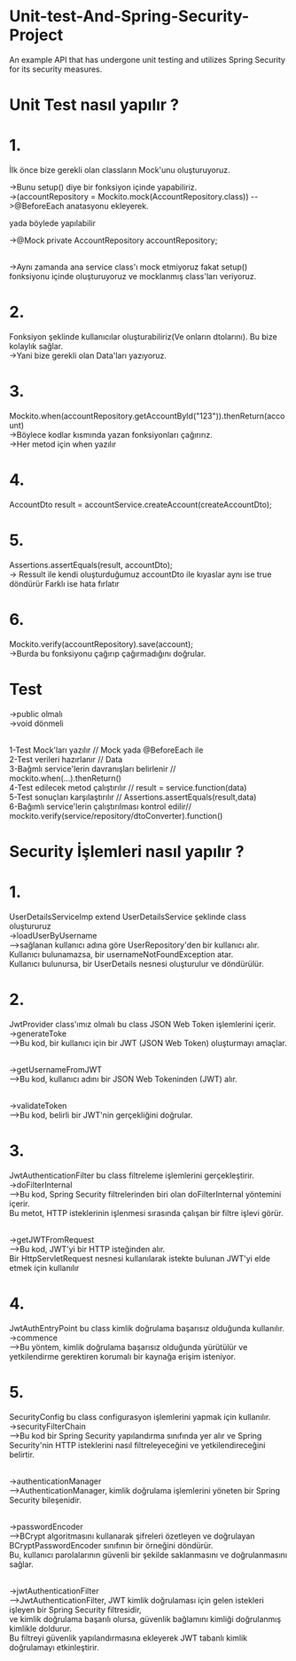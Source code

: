 # Unit-test-And-Spring-Security-Project
An example API that has undergone unit testing and utilizes Spring Security for its security measures.   


# Unit Test nasıl yapılır ?
# 1.
İlk önce bize gerekli olan classların Mock'unu oluşturuyoruz.

->Bunu setup() diye bir fonksiyon içinde yapabiliriz.
<br>->(accountRepository = Mockito.mock(AccountRepository.class))
-->@BeforeEach anatasyonu ekleyerek.

yada  böylede yapılabilir

->@Mock
  private AccountRepository accountRepository;

<br>->Aynı zamanda ana service class'ı mock etmiyoruz fakat
setup() fonksiyonu içinde oluşturuyoruz ve mocklanmış class'ları veriyoruz.


# 2.
Fonksiyon şeklinde kullanıcılar oluşturabiliriz(Ve onların dtolarını).
Bu bize kolaylık sağlar.
<br>->Yani bize gerekli olan Data'ları yazıyoruz.

# 3.
Mockito.when(accountRepository.getAccountById("123")).thenReturn(account)
<br>->Böylece kodlar kısmında yazan fonksiyonları çağırırız.
<br>->Her metod için when yazılır

# 4.
AccountDto result = accountService.createAccount(createAccountDto);

# 5.
Assertions.assertEquals(result, accountDto);
<br>-> Ressult ile kendi oluşturduğumuz accountDto ile kıyaslar aynı ise true döndürür
	Farklı ise hata fırlatır

# 6.
Mockito.verify(accountRepository).save(account);
<br>->Burda bu fonksiyonu çağırıp çağırmadığını doğrular.


# Test
->public olmalı
<br>->void dönmeli


<br>1-Test Mock'ları yazılır        // Mock yada @BeforeEach ile
<br>2-Test verileri hazırlanır       // Data
<br>3-Bağmlı service'lerin davranışları belirlenir  // mockito.when(...).thenReturn()
<br>4-Test edilecek metod çalıştırılır		// result = service.function(data)
<br>5-Test sonuçları karşılaştırılır		// Assertions.assertEquals(result,data)
<br>6-Bağımlı service'lerin çalıştırılması kontrol edilir// mockito.verify(service/repository/dtoConverter).function()

# Security İşlemleri nasıl yapılır ?

# 1.
UserDetailsServiceImp extend UserDetailsService şeklinde class oluştururuz
<br>->loadUserByUsername
<br>-->sağlanan kullanıcı adına göre UserRepository'den bir kullanıcı alır.
   <br>Kullanıcı bulunamazsa, bir usernameNotFoundException atar.
   <br>Kullanıcı bulunursa, bir UserDetails nesnesi oluşturulur ve döndürülür.

# 2.
JwtProvider class'ımız olmalı bu class JSON Web Token işlemlerini içerir.
<br>->generateToke
<br>-->Bu kod, bir kullanıcı için bir JWT (JSON Web Token) oluşturmayı amaçlar.

<br>->getUsernameFromJWT
<br>-->Bu kod, kullanıcı adını bir JSON Web Tokeninden (JWT) alır.

<br>->validateToken
<br>-->Bu kod, belirli bir JWT'nin gerçekliğini doğrular.

# 3.
JwtAuthenticationFilter bu class filtreleme işlemlerini gerçekleştirir.
<br>->doFilterInternal
<br>-->Bu kod, Spring Security filtrelerinden biri olan doFilterInternal yöntemini içerir.
   <br>Bu metot, HTTP isteklerinin işlenmesi sırasında çalışan bir filtre işlevi görür.

<br>->getJWTFromRequest
<br>-->Bu kod, JWT'yi bir HTTP isteğinden alır.
   <br>Bir HttpServletRequest nesnesi kullanılarak istekte bulunan JWT'yi elde etmek için kullanılır

# 4.
JwtAuthEntryPoint bu class kimlik doğrulama başarısız olduğunda kullanılır.
<br>->commence
<br>-->Bu yöntem, kimlik doğrulama başarısız olduğunda yürütülür ve
   <br>yetkilendirme gerektiren korumalı bir kaynağa erişim isteniyor.	

# 5.
SecurityConfig bu class configurasyon işlemlerini yapmak için kullanılır.
<br>->securityFilterChain
<br>-->Bu kod bir Spring Security yapılandırma sınıfında yer alır ve 
Spring Security'nin HTTP isteklerini nasıl filtreleyeceğini ve yetkilendireceğini belirtir. 
 
<br>->authenticationManager
<br>-->AuthenticationManager, kimlik doğrulama işlemlerini yöneten bir Spring Security bileşenidir.

<br>->passwordEncoder
<br>-->BCrypt algoritmasını kullanarak şifreleri özetleyen ve doğrulayan BCryptPasswordEncoder sınıfının bir örneğini döndürür.
   <br>Bu, kullanıcı parolalarının güvenli bir şekilde saklanmasını ve doğrulanmasını sağlar.

<br>->jwtAuthenticationFilter
<br>-->JwtAuthenticationFilter, JWT kimlik doğrulaması için gelen istekleri işleyen bir Spring Security filtresidir,
   <br>ve kimlik doğrulama başarılı olursa, güvenlik bağlamını kimliği doğrulanmış kimlikle doldurur.
   <br>Bu filtreyi güvenlik yapılandırmasına ekleyerek JWT tabanlı kimlik doğrulamayı etkinleştirir.
